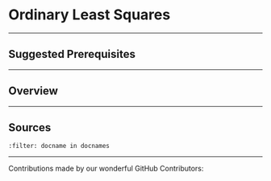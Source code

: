 # Ordinary Least Squares

---

## Suggested Prerequisites

---

## Overview

---

## Sources

```{bibliography}
:filter: docname in docnames
```

---

Contributions made by our wonderful GitHub Contributors:
